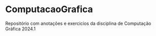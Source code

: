 # ComputacaoGrafica
Repositório com anotações e exercicios da disciplina de Computação Gráfica 2024.1
